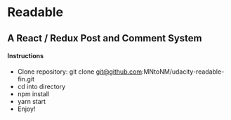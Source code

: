 # Readable

## A React / Redux Post and Comment System

#### Instructions
- Clone repository: git clone git@github.com:MNtoNM/udacity-readable-fin.git
- cd into directory
- npm install
- yarn start
- Enjoy!
